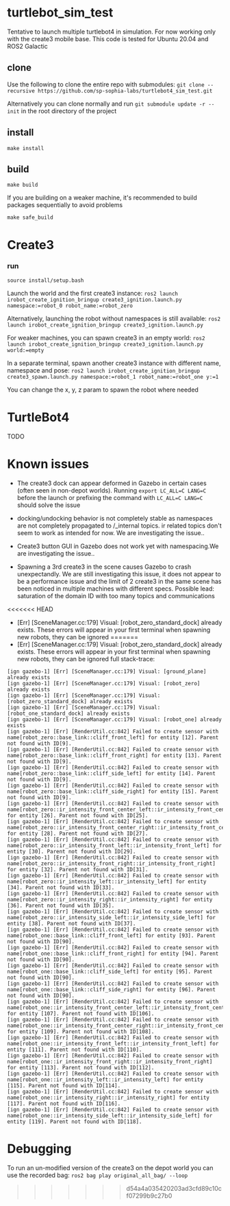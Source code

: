 # turtlebot_sim_test

Tentative to launch multiple turtlebot4 in simulation. For now working only with the create3 mobile base. This code is tested for Ubuntu 20.04 and ROS2 Galactic

## clone

Use the following to clone the entire repo with submodules:
`git clone --recursive https://github.com/sp-sophia-labs/turtlebot4_sim_test.git`

Alternatively you can clone normally and run `git submodule update -r --init` in the root directory of the project

## install

`make install`

## build

`make build`

If you are building on a weaker machine, it's recommended to build packages sequentially to avoid problems

`make safe_build`

# Create3

### run

`source install/setup.bash`

Launch the world and the first create3 instance:
`ros2 launch irobot_create_ignition_bringup create3_ignition.launch.py namespace:=robot_0 robot_name:=robot_zero`

Alternatively, launching the robot without namespaces is still available:
`ros2 launch irobot_create_ignition_bringup create3_ignition.launch.py`

For weaker machines, you can spawn create3 in an empty world:
`ros2 launch irobot_create_ignition_bringup create3_ignition.launch.py world:=empty`

In a separate terminal, spawn another create3 instance with different name, namespace and pose:
`ros2 launch irobot_create_ignition_bringup create3_spawn.launch.py namespace:=robot_1 robot_name:=robot_one y:=1`

You can change the x, y, z param to spawn the robot where needed

# TurtleBot4

TODO

# Known issues

- The create3 dock can appear deformed in Gazebo in certain cases (often seen in non-depot worlds). Running `export LC_ALL=C LANG=C` before the launch or prefixing the command with `LC_ALL=C LANG=C` should solve the issue

- docking/undocking behavior is not completely stable as namespaces are not completely propagated to /_internal topics. ir related topics don't seem to work as intended for now. We are investigating the issue..

- Create3 button GUI in Gazebo does not work yet with namespacing.We are investigating the issue..

- Spawning a 3rd create3 in the scene causes Gazebo to crash unexpectandly. We are still investigating this issue, it does not appear to be a performance issue and the limit of 2 create3 in the same scene has been noticed in multiple machines with different specs. Possible lead: saturation of the domain ID with too many topics and communications

<<<<<<< HEAD
- [Err] [SceneManager.cc:179] Visual: [robot_zero_standard_dock] already exists. These errors will appear in your first terminal when spawning new robots, they can be ignored
=======
- [Err] [SceneManager.cc:179] Visual: [robot_zero_standard_dock] already exists. These errors will appear in your first terminal when spawning new robots, they can be ignored
full stack-trace: 
```
[ign gazebo-1] [Err] [SceneManager.cc:179] Visual: [ground_plane] already exists
[ign gazebo-1] [Err] [SceneManager.cc:179] Visual: [robot_zero] already exists
[ign gazebo-1] [Err] [SceneManager.cc:179] Visual: [robot_zero_standard_dock] already exists
[ign gazebo-1] [Err] [SceneManager.cc:179] Visual: [robot_one_standard_dock] already exists
[ign gazebo-1] [Err] [SceneManager.cc:179] Visual: [robot_one] already exists
[ign gazebo-1] [Err] [RenderUtil.cc:842] Failed to create sensor with name[robot_zero::base_link::cliff_front_left] for entity [12]. Parent not found with ID[9].
[ign gazebo-1] [Err] [RenderUtil.cc:842] Failed to create sensor with name[robot_zero::base_link::cliff_front_right] for entity [13]. Parent not found with ID[9].
[ign gazebo-1] [Err] [RenderUtil.cc:842] Failed to create sensor with name[robot_zero::base_link::cliff_side_left] for entity [14]. Parent not found with ID[9].
[ign gazebo-1] [Err] [RenderUtil.cc:842] Failed to create sensor with name[robot_zero::base_link::cliff_side_right] for entity [15]. Parent not found with ID[9].
[ign gazebo-1] [Err] [RenderUtil.cc:842] Failed to create sensor with name[robot_zero::ir_intensity_front_center_left::ir_intensity_front_center_left] for entity [26]. Parent not found with ID[25].
[ign gazebo-1] [Err] [RenderUtil.cc:842] Failed to create sensor with name[robot_zero::ir_intensity_front_center_right::ir_intensity_front_center_right] for entity [28]. Parent not found with ID[27].
[ign gazebo-1] [Err] [RenderUtil.cc:842] Failed to create sensor with name[robot_zero::ir_intensity_front_left::ir_intensity_front_left] for entity [30]. Parent not found with ID[29].
[ign gazebo-1] [Err] [RenderUtil.cc:842] Failed to create sensor with name[robot_zero::ir_intensity_front_right::ir_intensity_front_right] for entity [32]. Parent not found with ID[31].
[ign gazebo-1] [Err] [RenderUtil.cc:842] Failed to create sensor with name[robot_zero::ir_intensity_left::ir_intensity_left] for entity [34]. Parent not found with ID[33].
[ign gazebo-1] [Err] [RenderUtil.cc:842] Failed to create sensor with name[robot_zero::ir_intensity_right::ir_intensity_right] for entity [36]. Parent not found with ID[35].
[ign gazebo-1] [Err] [RenderUtil.cc:842] Failed to create sensor with name[robot_zero::ir_intensity_side_left::ir_intensity_side_left] for entity [38]. Parent not found with ID[37].
[ign gazebo-1] [Err] [RenderUtil.cc:842] Failed to create sensor with name[robot_one::base_link::cliff_front_left] for entity [93]. Parent not found with ID[90].
[ign gazebo-1] [Err] [RenderUtil.cc:842] Failed to create sensor with name[robot_one::base_link::cliff_front_right] for entity [94]. Parent not found with ID[90].
[ign gazebo-1] [Err] [RenderUtil.cc:842] Failed to create sensor with name[robot_one::base_link::cliff_side_left] for entity [95]. Parent not found with ID[90].
[ign gazebo-1] [Err] [RenderUtil.cc:842] Failed to create sensor with name[robot_one::base_link::cliff_side_right] for entity [96]. Parent not found with ID[90].
[ign gazebo-1] [Err] [RenderUtil.cc:842] Failed to create sensor with name[robot_one::ir_intensity_front_center_left::ir_intensity_front_center_left] for entity [107]. Parent not found with ID[106].
[ign gazebo-1] [Err] [RenderUtil.cc:842] Failed to create sensor with name[robot_one::ir_intensity_front_center_right::ir_intensity_front_center_right] for entity [109]. Parent not found with ID[108].
[ign gazebo-1] [Err] [RenderUtil.cc:842] Failed to create sensor with name[robot_one::ir_intensity_front_left::ir_intensity_front_left] for entity [111]. Parent not found with ID[110].
[ign gazebo-1] [Err] [RenderUtil.cc:842] Failed to create sensor with name[robot_one::ir_intensity_front_right::ir_intensity_front_right] for entity [113]. Parent not found with ID[112].
[ign gazebo-1] [Err] [RenderUtil.cc:842] Failed to create sensor with name[robot_one::ir_intensity_left::ir_intensity_left] for entity [115]. Parent not found with ID[114].
[ign gazebo-1] [Err] [RenderUtil.cc:842] Failed to create sensor with name[robot_one::ir_intensity_right::ir_intensity_right] for entity [117]. Parent not found with ID[116].
[ign gazebo-1] [Err] [RenderUtil.cc:842] Failed to create sensor with name[robot_one::ir_intensity_side_left::ir_intensity_side_left] for entity [119]. Parent not found with ID[118].
```

# Debugging

To run an un-modified version of the create3 on the depot world you can use the recorded bag: `ros2 bag play original_all_bag/ --loop` 
>>>>>>> d54a4a035420203ad3cfd89c10cf07299b9c27b0
